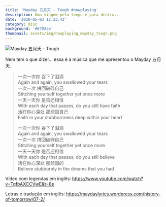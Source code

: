 ```yaml
---
title: 'Mayday 五月天 - Tough #nowplaying'
description: Uma viagem pelo tempo e para dentro...
date: '2020-05-03 12:33:42'
category: misc
background: '#0792ae'
thumbnail: assets/img/nowplaying_mayday_tough.png
---
```

![Mayday 五月天 - Tough](assets/img/nowplaying_mayday_tough.png "Mayday 五月天 - Tough")

Nem tem o que dizer... essa é a música que me apresentou o Mayday 五月天. 

> 一次一次你 吞下了泪滴\
> Again and again, you swallowed your tears\
> 一次一次 拼回破碎自己\
> Stitching yourself together yet once more\
> 一天一天你 是否还相信\
> With each day that passes, do you still have faith\
> 活在你心深处 那顽固自己\
> Faith in your stubbornness deep within your heart
>
> 一次一次你 吞下了泪滴\
> Again and again, you swallowed your tears\
> 一次一次 拼回破碎自己\
> Stitching yourself together yet once more\
> 一天一天你 是否还相信\
> With each day that passes, do you still believe\
> 活在你心深处 那顽固的\
> Believe stubbornly in the dreams that you had

Vídeo com legendas em inglês: <https://www.youtube.com/watch?v=TqfbAXCCVwE&t=8s>

Letras e tradução em inglês: <https://maydaylyrics.wordpress.com/history-of-tomorrow/07-2/>
